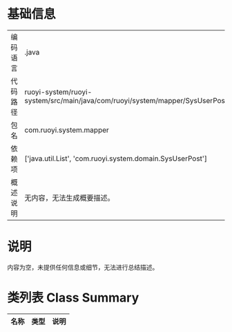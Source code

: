 # 基础信息

|      |      |
|------|------|
| 编码语言 | .java |
| 代码路径 | ruoyi-system/ruoyi-system/src/main/java/com/ruoyi/system/mapper/SysUserPostMapper.java |
| 包名 | com.ruoyi.system.mapper |
| 依赖项 | ['java.util.List', 'com.ruoyi.system.domain.SysUserPost'] |
| 概述说明 | 无内容，无法生成概要描述。 |

# 说明

内容为空，未提供任何信息或细节，无法进行总结描述。

# 类列表 Class Summary

| 名称   | 类型  | 说明 |
|-------|------|-------------|




